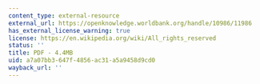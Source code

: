 ```yaml
---
content_type: external-resource
external_url: https://openknowledge.worldbank.org/handle/10986/11986
has_external_license_warning: true
license: https://en.wikipedia.org/wiki/All_rights_reserved
status: ''
title: PDF - 4.4MB
uid: a7a07bb3-647f-4856-ac31-a5a9458d9cd0
wayback_url: ''
---
```

